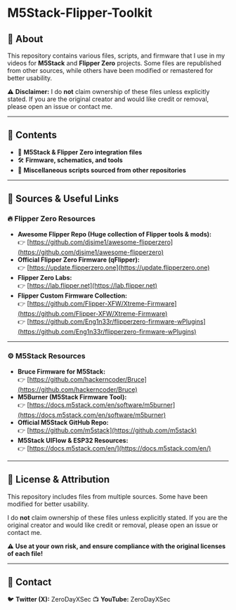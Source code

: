 # M5Stack-Flipper-Toolkit  

## 📌 About  
This repository contains various files, scripts, and firmware that I use in my videos for **M5Stack** and **Flipper Zero** projects. Some files are republished from other sources, while others have been modified or remastered for better usability.  

⚠️ **Disclaimer:** I do **not** claim ownership of these files unless explicitly stated. If you are the original creator and would like credit or removal, please open an issue or contact me.  

---

## 📂 Contents   
- 🔗 **M5Stack & Flipper Zero integration files**  
- 🛠 **Firmware, schematics, and tools**  
- 📜 **Miscellaneous scripts sourced from other repositories**  

---

## 🔗 Sources & Useful Links  

### **🔥 Flipper Zero Resources**  
- **Awesome Flipper Repo (Huge collection of Flipper tools & mods):**  
  👉 [https://github.com/djsime1/awesome-flipperzero](https://github.com/djsime1/awesome-flipperzero)  
- **Official Flipper Zero Firmware (qFlipper):**  
  👉 [https://update.flipperzero.one](https://update.flipperzero.one)  
- **Flipper Zero Labs:**  
  👉 [https://lab.flipper.net](https://lab.flipper.net)  
- **Flipper Custom Firmware Collection:**  
  👉 [https://github.com/Flipper-XFW/Xtreme-Firmware](https://github.com/Flipper-XFW/Xtreme-Firmware)  
  👉 [https://github.com/Eng1n33r/flipperzero-firmware-wPlugins](https://github.com/Eng1n33r/flipperzero-firmware-wPlugins)  

---

### **⚙️ M5Stack Resources**  
- **Bruce Firmware for M5Stack:**  
  👉 [https://github.com/hackerncoder/Bruce](https://github.com/hackerncoder/Bruce)  
- **M5Burner (M5Stack Firmware Tool):**  
  👉 [https://docs.m5stack.com/en/software/m5burner](https://docs.m5stack.com/en/software/m5burner)  
- **Official M5Stack GitHub Repo:**  
  👉 [https://github.com/m5stack](https://github.com/m5stack)  
- **M5Stack UIFlow & ESP32 Resources:**  
  👉 [https://docs.m5stack.com/en/](https://docs.m5stack.com/en/)  

---

## 📜 License & Attribution  
This repository includes files from multiple sources. Some have been modified for better usability.  

I do **not** claim ownership of these files unless explicitly stated. If you are the original creator and would like credit or removal, please open an issue or contact me.  

⚠️ **Use at your own risk, and ensure compliance with the original licenses of each file!**  

---

## 💬 Contact  
🐦 **Twitter (X):** ZeroDayXSec 
📺 **YouTube:** ZeroDayXSec
